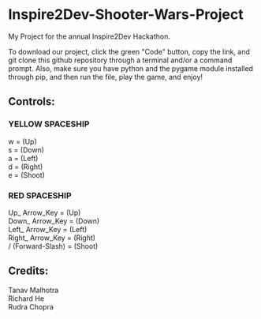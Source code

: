# Inspire2Dev-Shooter-Wars-Project
My Project for the annual Inspire2Dev Hackathon.


To download our project, click the green "Code" button, copy the link, and git clone this github repository through a terminal and/or a command prompt. Also, make sure you have python and the pygame module installed through pip, and then run the file, play the game, and enjoy!



## Controls:

### YELLOW SPACESHIP ###
w = (Up)  
s = (Down)  
a = (Left)  
d = (Right)  
e = (Shoot)  


### RED SPACESHIP ###
Up_ Arrow_Key = (Up)  
Down_ Arrow_Key = (Down)  
Left_ Arrow_Key = (Left)  
Right_ Arrow_Key = (Right)  
/ (Forward-Slash) = (Shoot)  


## Credits:
Tanav Malhotra  
Richard He  
Rudra Chopra
